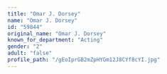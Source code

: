 ```yaml
---
title: "Omar J. Dorsey"
name: "Omar J. Dorsey"
id: "59844"
original_name: "Omar J. Dorsey"
known_for_department: "Acting"
gender: "2"
adult: "false"
profile_path: "/gEoIprGB2mZpHYGm12J8CYf8cYI.jpg"
---
```

